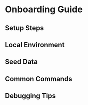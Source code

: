 # Onboarding Guide

## Setup Steps

## Local Environment

## Seed Data

## Common Commands

## Debugging Tips
